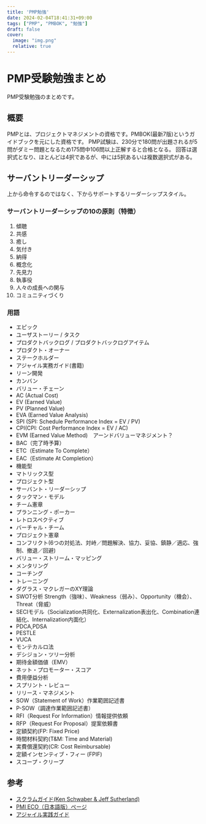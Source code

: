 ```yaml
---
title: 'PMP勉強'
date: 2024-02-04T18:41:31+09:00
tags: ["PMP", "PMBOK", "勉強"]
draft: false
cover:
  image: "img.png"
  relative: true
---
```


# PMP受験勉強まとめ

PMP受験勉強のまとめです。

## 概要
PMPとは、プロジェクトマネジメントの資格です。PMBOK(最新7版)というガイドブックを元にした資格です。
PMP試験は、230分で180問が出題されるが5問がダミー問題となるため175問中106問以上正解すると合格となる。
回答は選択式となり、ほとんどは4択であるが、中には5択あるいは複数選択式がある。

## サーバントリーダーシップ

上から命令するのではなく、下からサポートするリーダーシップスタイル。

### サーバントリーダーシップの10の原則（特徴）
1. 傾聴
2. 共感
3. 癒し
4. 気付き
5. 納得
6. 概念化
7. 先見力
8. 執事役
9. 人々の成長への関与
10. コミュニティづくり

### 用語
- エピック
- ユーザストーリー / タスク
- プロダクトバックログ / プロダクトバックログアイテム
- プロダクト・オーナー
- ステークホルダー
- アジャイル実務ガイド(書籍)
- リーン開発
- カンバン
- バリュー・チェーン
- AC (Actual Cost)
- EV (Earned Value)
- PV (Planned Value)
- EVA (Earned Value Analysis)
- SPI (SPI: Schedule Performance Index = EV / PV)
- CPI(CPI: Cost Performance Index = EV / AC)
- EVM (Earned Value Method)　アーンドバリューマネジメント？
- BAC（完了時予算）
- ETC（Estimate To Complete）
- EAC（Estimate At Completion）
- 機能型
- マトリックス型
- プロジェクト型
- サーバント・リーダーシップ
- タックマン・モデル
- チーム憲章
- プランニング・ポーカー
- レトロスペクティブ
- バーチャル・チーム
- プロジェクト憲章
- コンフリクト(6つの対処法、対峙／問題解決、協力、妥協、鎮静／適応、強制、撤退／回避)
- バリュー・ストリーム・マッピング
- メンタリング
- コーチング
- トレーニング
- ダグラス・マクレガーのXY理論
- SWOT分析 Strength（強味）、Weakness（弱み）、Opportunity（機会）、Threat（脅威）
- SECIモデル（Socialization共同化、Externalization表出化、Combination連結化、Internalization内面化）
- PDCA,PDSA
- PESTLE
- VUCA
- モンテカルロ法
- デシジョン・ツリー分析
- 期待金額価値（EMV）
- ネット・プロモーター・スコア
- 費用便益分析
- スプリント・レビュー
- リリース・マネジメント
- SOW（Statement of Work）作業範囲記述書
- P-SOW（調達作業範囲記述書）
- RFI（Request For Information）情報提供依頼
- RFP（Request For Proposal）提案依頼書
- 定額契約(FP: Fixed Price)
- 時間材料契約(T&M: Time and Material)
- 実費償還契約(CR: Cost Reimbursable)
- 定額インセンティブ・フィー (FPIF)
- スコープ・クリープ

## 参考
- [スクラムガイド(Ken Schwaber & Jeff Sutherland)](https://scrumguides.org/docs/scrumguide/v2020/2020-Scrum-Guide-Japanese.pdf)
- [PMI ECO（日本語版）ページ](https://www.pmi.org/-/media/pmi/documents/public/pdf/certifications/pmp-examination-content-outline.pdf?v=8ffe0225-6347-4779-913f-f779a38f8d9c&sc_lang_temp=ja-JP)
- [アジャイル実践ガイド](https://www.agilealliance.org/wp-content/uploads/2018/07/AgilePG_JAP.pdf)



